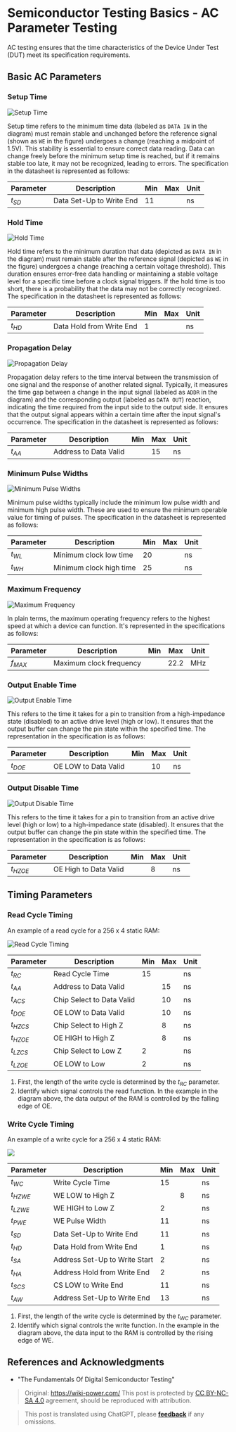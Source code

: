 # Semiconductor Testing Basics - AC Parameter Testing

AC testing ensures that the time characteristics of the Device Under Test (DUT) meet its specification requirements.

## Basic AC Parameters

### Setup Time

![Setup Time](https://media.wiki-power.com/img/20220809094845.png)

Setup time refers to the minimum time data (labeled as `DATA IN` in the diagram) must remain stable and unchanged before the reference signal (shown as `WE` in the figure) undergoes a change (reaching a midpoint of 1.5V). This stability is essential to ensure correct data reading. Data can change freely before the minimum setup time is reached, but if it remains stable too late, it may not be recognized, leading to errors. The specification in the datasheet is represented as follows:

| Parameter | Description              | Min | Max | Unit |
| --------- | ------------------------ | --- | --- | ---- |
| $t_{SD}$  | Data Set-Up to Write End | 11  |     | ns   |

### Hold Time

![Hold Time](https://media.wiki-power.com/img/20220809094858.png)

Hold time refers to the minimum duration that data (depicted as `DATA IN` in the diagram) must remain stable after the reference signal (depicted as `WE` in the figure) undergoes a change (reaching a certain voltage threshold). This duration ensures error-free data handling or maintaining a stable voltage level for a specific time before a clock signal triggers. If the hold time is too short, there is a probability that the data may not be correctly recognized. The specification in the datasheet is represented as follows:

| Parameter | Description              | Min | Max | Unit |
| --------- | ------------------------ | --- | --- | ---- |
| $t_{HD}$  | Data Hold from Write End | 1   |     | ns   |

### Propagation Delay

![Propagation Delay](https://media.wiki-power.com/img/20220809094910.png)

Propagation delay refers to the time interval between the transmission of one signal and the response of another related signal. Typically, it measures the time gap between a change in the input signal (labeled as `ADDR` in the diagram) and the corresponding output (labeled as `DATA OUT`) reaction, indicating the time required from the input side to the output side. It ensures that the output signal appears within a certain time after the input signal's occurrence. The specification in the datasheet is represented as follows:

| Parameter | Description           | Min | Max | Unit |
| --------- | --------------------- | --- | --- | ---- |
| $t_{AA}$  | Address to Data Valid |     | 15  | ns   |

### Minimum Pulse Widths

![Minimum Pulse Widths](https://media.wiki-power.com/img/20220809094924.png)

Minimum pulse widths typically include the minimum low pulse width and minimum high pulse width. These are used to ensure the minimum operable value for timing of pulses. The specification in the datasheet is represented as follows:

| Parameter | Description             | Min | Max | Unit |
| --------- | ----------------------- | --- | --- | ---- |
| $t_{WL}$  | Minimum clock low time  | 20  |     | ns   |
| $t_{WH}$  | Minimum clock high time | 25  |     | ns   |

### Maximum Frequency

![Maximum Frequency](https://media.wiki-power.com/img/20220809094934.png)

In plain terms, the maximum operating frequency refers to the highest speed at which a device can function. It's represented in the specifications as follows:

| Parameter | Description             | Min | Max  | Unit |
| --------- | ----------------------- | --- | ---- | ---- |
| $f_{MAX}$ | Maximum clock frequency |     | 22.2 | MHz  |

### Output Enable Time

![Output Enable Time](https://media.wiki-power.com/img/20220809094941.png)

This refers to the time it takes for a pin to transition from a high-impedance state (disabled) to an active drive level (high or low). It ensures that the output buffer can change the pin state within the specified time. The representation in the specification is as follows:

| Parameter | Description          | Min | Max | Unit |
| --------- | -------------------- | --- | --- | ---- |
| $t_{DOE}$ | OE LOW to Data Valid |     | 10  | ns   |

### Output Disable Time

![Output Disable Time](https://media.wiki-power.com/img/20220809094948.png)

This refers to the time it takes for a pin to transition from an active drive level (high or low) to a high-impedance state (disabled). It ensures that the output buffer can change the pin state within the specified time. The representation in the specification is as follows:

| Parameter  | Description           | Min | Max | Unit |
| ---------- | --------------------- | --- | --- | ---- |
| $t_{HZOE}$ | OE High to Data Valid |     | 8   | ns   |

## Timing Parameters

### Read Cycle Timing

An example of a read cycle for a 256 x 4 static RAM:

![Read Cycle Timing](https://media.wiki-power.com/img/20220731190300.png)

| Parameter  | Description               | Min | Max | Unit |
| ---------- | ------------------------- | --- | --- | ---- |
| $t_{RC}$   | Read Cycle Time           | 15  |     | ns   |
| $t_{AA}$   | Address to Data Valid     |     | 15  | ns   |
| $t_{ACS}$  | Chip Select to Data Valid |     | 10  | ns   |
| $t_{DOE}$  | OE LOW to Data Valid      |     | 10  | ns   |
| $t_{HZCS}$ | Chip Select to High Z     |     | 8   | ns   |
| $t_{HZOE}$ | OE HIGH to High Z         |     | 8   | ns   |
| $t_{LZCS}$ | Chip Select to Low Z      | 2   |     | ns   |
| $t_{LZOE}$ | OE LOW to Low             | 2   |     | ns   |

1. First, the length of the write cycle is determined by the $t_{RC}$ parameter.
2. Identify which signal controls the read function. In the example in the diagram above, the data output of the RAM is controlled by the falling edge of OE.

### Write Cycle Timing

An example of a write cycle for a 256 x 4 static RAM:

![](https://media.wiki-power.com/img/20220731190328.png)

| Parameter  | Description                   | Min | Max | Unit |
| ---------- | ----------------------------- | --- | --- | ---- |
| $t_{WC}$   | Write Cycle Time              | 15  |     | ns   |
| $t_{HZWE}$ | WE LOW to High Z              |     | 8   | ns   |
| $t_{LZWE}$ | WE HIGH to Low Z              | 2   |     | ns   |
| $t_{PWE}$  | WE Pulse Width                | 11  |     | ns   |
| $t_{SD}$   | Data Set-Up to Write End      | 11  |     | ns   |
| $t_{HD}$   | Data Hold from Write End      | 1   |     | ns   |
| $t_{SA}$   | Address Set-Up to Write Start | 2   |     | ns   |
| $t_{HA}$   | Address Hold from Write End   | 2   |     | ns   |
| $t_{SCS}$  | CS LOW to Write End           | 11  |     | ns   |
| $t_{AW}$   | Address Set-Up to Write End   | 13  |     | ns   |

1. First, the length of the write cycle is determined by the $t_{WC}$ parameter.
2. Identify which signal controls the write function. In the example in the diagram above, the data input to the RAM is controlled by the rising edge of WE.

## References and Acknowledgments

- "The Fundamentals Of Digital Semiconductor Testing"

> Original: <https://wiki-power.com/>
> This post is protected by [CC BY-NC-SA 4.0](https://creativecommons.org/licenses/by/4.0/deed.en) agreement, should be reproduced with attribution.

> This post is translated using ChatGPT, please [**feedback**](https://github.com/linyuxuanlin/Wiki_MkDocs/issues/new) if any omissions.
